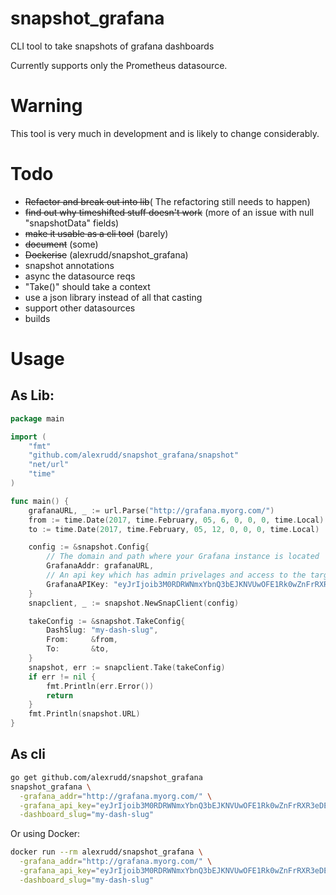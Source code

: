 # snapshot_grafana

CLI tool to take snapshots of grafana dashboards

Currently supports only the Prometheus datasource.

# Warning

This tool is very much in development and is likely to change considerably.

# Todo

* ~~Refactor and break out into lib~~( The refactoring still needs to happen)
* ~~find out why timeshifted stuff doesn't work~~ (more of an issue with null "snapshotData" fields)
* ~~make it usable as a cli tool~~ (barely)
* ~~document~~ (some)
* ~~Dockerise~~ (alexrudd/snapshot_grafana)
* snapshot annotations
* async the datasource reqs
* "Take()" should take a context
* use a json library instead of all that casting
* support other datasources
* builds

# Usage

## As Lib:

```go
package main

import (
	"fmt"
	"github.com/alexrudd/snapshot_grafana/snapshot"
	"net/url"
	"time"
)

func main() {
	grafanaURL, _ := url.Parse("http://grafana.myorg.com/")
	from := time.Date(2017, time.February, 05, 6, 0, 0, 0, time.Local)
	to := time.Date(2017, time.February, 05, 12, 0, 0, 0, time.Local)

	config := &snapshot.Config{
		// The domain and path where your Grafana instance is located
		GrafanaAddr: grafanaURL,
		// An api key which has admin privelages and access to the target dashboard
		GrafanaAPIKey: "eyJrIjoib3M0RDRWNmxYbnQ3bEJKNVUwOFE1Rk0wZnFrRXR3eDEiLCJuIjoia2V5IiwiaWQiOjN9",
	}
	snapclient, _ := snapshot.NewSnapClient(config)

	takeConfig := &snapshot.TakeConfig{
		DashSlug: "my-dash-slug",
		From:     &from,
		To:       &to,
	}
	snapshot, err := snapclient.Take(takeConfig)
	if err != nil {
		fmt.Println(err.Error())
		return
	}
	fmt.Println(snapshot.URL)
}

```

## As cli

```sh
go get github.com/alexrudd/snapshot_grafana
snapshot_grafana \
  -grafana_addr="http://grafana.myorg.com/" \
  -grafana_api_key="eyJrIjoib3M0RDRWNmxYbnQ3bEJKNVUwOFE1Rk0wZnFrRXR3eDEiLCJuIjoia2V5IiwiaWQiOjN9" \
  -dashboard_slug="my-dash-slug"
```

Or using Docker:

```sh
docker run --rm alexrudd/snapshot_grafana \
  -grafana_addr="http://grafana.myorg.com/" \
  -grafana_api_key="eyJrIjoib3M0RDRWNmxYbnQ3bEJKNVUwOFE1Rk0wZnFrRXR3eDEiLCJuIjoia2V5IiwiaWQiOjN9" \
  -dashboard_slug="my-dash-slug"
```

